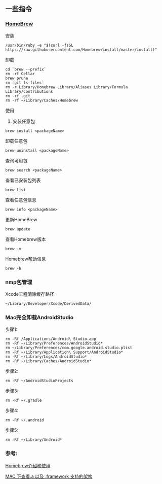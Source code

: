 ##  一些指令


### [HomeBrew](https://brew.sh)
安装
```
/usr/bin/ruby -e "$(curl -fsSL https://raw.githubusercontent.com/Homebrew/install/master/install)"
```
卸载
```
cd `brew --prefix`
rm -rf Cellar
brew prune
rm `git ls-files`
rm -r Library/Homebrew Library/Aliases Library/Formula Library/Contributions
rm -rf .git
rm -rf ~/Library/Caches/Homebrew
```

使用
1. 安装任意包
```
brew install <packageName>
```
卸载任意包
```
brew uninstall <packageName>
```
查询可用包
```
brew search <packageName>
```
查看已安装包列表
```
brew list
```
查看任意包信息
```
brew info <packageName>
```
更新HomeBrew
```
brew update
```
查看Homebrew版本
```
brew -v
```
Homebrew帮助信息
```
brew -h
```

### nmp包管理








Xcode工程清除缓存路径
```
~/Library/Developer/Xcode/DerivedData/
```



### Mac完全卸载AndroidStudio
步骤1:
```
rm -Rf /Applications/Android\ Studio.app
rm -Rf ~/Library/Preferences/AndroidStudio*
rm ~/Library/Preferences/com.google.android.studio.plist
rm -Rf ~/Library/Application\ Support/AndroidStudio*
rm -Rf ~/Library/Logs/AndroidStudio*
rm -Rf ~/Library/Caches/AndroidStudio*
```

步骤2:
```
rm -Rf ~/AndroidStudioProjects
```
步骤3:
```
rm -Rf ~/.gradle
```

步骤4:
```
rm -Rf ~/.android
```

步骤5:
```
rm -Rf ~/Library/Android*
```

### 参考:
[Homebrew介绍和使用](https://www.jianshu.com/p/de6f1d2d37bf)

[MAC 下查看.a 以及 .framework 支持的架构](https://blog.csdn.net/u012224226/article/details/50848311)




